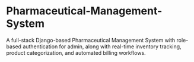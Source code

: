 # Pharmaceutical-Management-System
A full-stack Django-based Pharmaceutical Management System with role-based authentication for admin, along with real-time inventory tracking, product categorization, and automated billing workflows.

